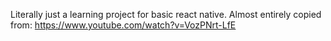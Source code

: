 Literally just a learning project for basic react native.
Almost entirely copied from: https://www.youtube.com/watch?v=VozPNrt-LfE
